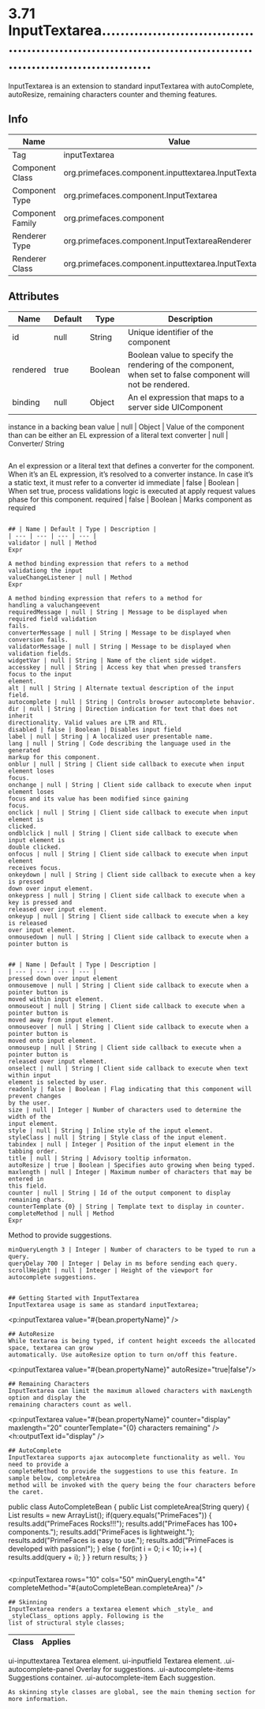 # 3.71 InputTextarea.....................................................................................................................

InputTextarea is an extension to standard inputTextarea with autoComplete, autoResize, remaining
characters counter and theming features.

## Info

| Name | Value |
| - | - |
| Tag | inputTextarea
| Component Class | org.primefaces.component.inputtextarea.InputTextarea
| Component Type | org.primefaces.component.InputTextarea
| Component Family | org.primefaces.component |
| Renderer Type | org.primefaces.component.InputTextareaRenderer
| Renderer Class | org.primefaces.component.inputtextarea.InputTextareaRender

## Attributes

| Name | Default | Type | Description | 
| --- | --- | --- | --- |
id | null | String | Unique identifier of the component
rendered | true | Boolean | Boolean value to specify the rendering of the component, when set to false component will not be rendered.
binding | null | Object | An el expression that maps to a server side UIComponent
instance in a backing bean
value | null | Object | Value of the component than can be either an EL
expression of a literal text
converter | null | Converter/
String
```
```
An el expression or a literal text that defines a converter
for the component. When it’s an EL expression, it’s
resolved to a converter instance. In case it’s a static text,
it must refer to a converter id
immediate | false | Boolean | When set true, process validations logic is executed at
apply request values phase for this component.
required | false | Boolean | Marks component as required
```

## | Name | Default | Type | Description | 
| --- | --- | --- | --- |
validator | null | Method
Expr

A method binding expression that refers to a method
validationg the input
valueChangeListener | null | Method
Expr

A method binding expression that refers to a method for
handling a valuchangeevent
requiredMessage | null | String | Message to be displayed when required field validation
fails.
converterMessage | null | String | Message to be displayed when conversion fails.
validatorMessage | null | String | Message to be displayed when validation fields.
widgetVar | null | String | Name of the client side widget.
accesskey | null | String | Access key that when pressed transfers focus to the input
element.
alt | null | String | Alternate textual description of the input field.
autocomplete | null | String | Controls browser autocomplete behavior.
dir | null | String | Direction indication for text that does not inherit
directionality. Valid values are LTR and RTL.
disabled | false | Boolean | Disables input field
label | null | String | A localized user presentable name.
lang | null | String | Code describing the language used in the generated
markup for this component.
onblur | null | String | Client side callback to execute when input element loses
focus.
onchange | null | String | Client side callback to execute when input element loses
focus and its value has been modified since gaining
focus.
onclick | null | String | Client side callback to execute when input element is
clicked.
ondblclick | null | String | Client side callback to execute when input element is
double clicked.
onfocus | null | String | Client side callback to execute when input element
receives focus.
onkeydown | null | String | Client side callback to execute when a key is pressed
down over input element.
onkeypress | null | String | Client side callback to execute when a key is pressed and
released over input element.
onkeyup | null | String | Client side callback to execute when a key is released
over input element.
onmousedown | null | String | Client side callback to execute when a pointer button is


## | Name | Default | Type | Description | 
| --- | --- | --- | --- |
pressed down over input element
onmousemove | null | String | Client side callback to execute when a pointer button is
moved within input element.
onmouseout | null | String | Client side callback to execute when a pointer button is
moved away from input element.
onmouseover | null | String | Client side callback to execute when a pointer button is
moved onto input element.
onmouseup | null | String | Client side callback to execute when a pointer button is
released over input element.
onselect | null | String | Client side callback to execute when text within input
element is selected by user.
readonly | false | Boolean | Flag indicating that this component will prevent changes
by the user.
size | null | Integer | Number of characters used to determine the width of the
input element.
style | null | String | Inline style of the input element.
styleClass | null | String | Style class of the input element.
tabindex | null | Integer | Position of the input element in the tabbing order.
title | null | String | Advisory tooltip informaton.
autoResize | true | Boolean | Specifies auto growing when being typed.
maxlength | null | Integer | Maximum number of characters that may be entered in
this field.
counter | null | String | Id of the output component to display remaining chars.
counterTemplate {0} | String | Template text to display in counter.
completeMethod | null | Method
Expr

```
Method to provide suggestions.
```
minQueryLength 3 | Integer | Number of characters to be typed to run a query.
queryDelay 700 | Integer | Delay in ms before sending each query.
scrollHeight | null | Integer | Height of the viewport for autocomplete suggestions.


## Getting Started with InputTextarea
InputTextarea usage is same as standard inputTextarea;

```
<p:inputTextarea value="#{bean.propertyName}" />
```
## AutoResize
While textarea is being typed, if content height exceeds the allocated space, textarea can grow
automatically. Use autoResize option to turn on/off this feature.

```
<p:inputTextarea value="#{bean.propertyName}" autoResize="true|false"/>
```
## Remaining Characters
InputTextarea can limit the maximum allowed characters with maxLength option and display the
remaining characters count as well.

```
<p:inputTextarea value="#{bean.propertyName}" counter="display"
maxlength="20" counterTemplate="{0} characters remaining" />
<h:outputText id="display" />
```
## AutoComplete
InputTextarea supports ajax autocomplete functionality as well. You need to provide a
completeMethod to provide the suggestions to use this feature. In sample below, completeArea
method will be invoked with the query being the four characters before the caret.

```
public class AutoCompleteBean {
public List<String> completeArea(String query) {
List<String> results = new ArrayList<String>();
if(query.equals("PrimeFaces")) {
results.add("PrimeFaces Rocks!!!");
results.add("PrimeFaces has 100+ components.");
results.add("PrimeFaces is lightweight.");
results.add("PrimeFaces is easy to use.");
results.add("PrimeFaces is developed with passion!");
}
else {
for(int i = 0; i < 10; i++) {
results.add(query + i);
}
}
return results;
}
}
```

```
<p:inputTextarea rows="10" cols="50" minQueryLength="4"
completeMethod="#{autoCompleteBean.completeArea}" />
```
## Skinning
InputTextarea renders a textarea element which _style_ and _styleClass_ options apply. Following is the
list of structural style classes;

```
| Class | Applies | 
| --- | --- | 
ui-inputtextarea Textarea element.
ui-inputfield Textarea element.
.ui-autocomplete-panel Overlay for suggestions.
.ui-autocomplete-items Suggestions container.
.ui-autocomplete-item Each suggestion.
```
As skinning style classes are global, see the main theming section for more information.

